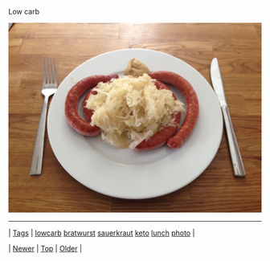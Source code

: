 <!--
title: Low carb
date: 2020-06-28T15:27:00.221Z
tags: lowcarb, bratwurst, sauerkraut, keto, lunch, photo
-->


Low carb

![](72080780530-0.jpg)

<!--BOTTOM-POST-NAVIGATION-->
---

| [Tags](tags.md) | [lowcarb](tag-lowcarb.md) [bratwurst](tag-bratwurst.md) [sauerkraut](tag-sauerkraut.md) [keto](tag-keto.md) [lunch](tag-lunch.md) [photo](tag-photo.md) |

| [Newer](72080632949.md) | [Top](index.md) | [Older](72081368496.md) |